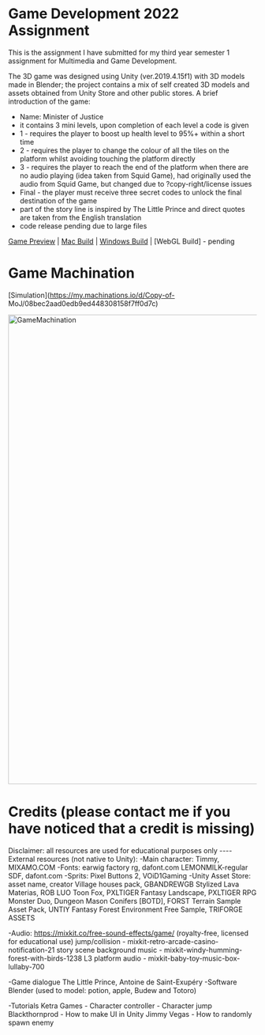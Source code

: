 # Game Development 2022 Assignment

This is the assignment I have submitted for my third year semester 1 assignment for Multimedia and Game Development.

The 3D game was designed using Unity (ver.2019.4.15f1) with 3D models made in Blender; the project contains a mix of self created 3D models and assets obtained from Unity Store and other public stores.
A brief introduction of the game:
- Name: Minister of Justice
- it contains 3 mini levels, upon completion of each level a code is given
- 1 - requires the player to boost up health level to 95%+ within a short time
- 2 - requires the player to change the colour of all the tiles on the platform whilst avoiding touching the platform directly
- 3 - requires the player to reach the end of the platform when there are no audio playing (idea taken from Squid Game), had originally used the audio from Squid Game, but changed due to ?copy-right/license issues
- Final - the player must receive three secret codes to unlock the final destination of the game
- part of the story line is inspired by The Little Prince and direct quotes are taken from the English translation
- code release pending due to large files 

[Game Preview](https://drive.google.com/file/d/1n77x-B8NY5K2oCIOCtta5-177qBJKADo/view?usp=sharing) | 
[Mac Build](https://drive.google.com/file/d/1Z6_TWyRr5Nt70es65A7l1Ul7KopXq67t/view?usp=sharing) | 
[Windows Build](https://drive.google.com/file/d/1NIcJJxTsWBG-rVYZwkmLB5RxyPFpzmkV/view?usp=sharing) | 
[WebGL Build] - pending


# Game Machination
[Simulation](https://my.machinations.io/d/Copy-of- MoJ/08bec2aad0edb9ed448308158f7ff0d7c) 

<img width="950" alt="GameMachination" src="https://user-images.githubusercontent.com/45407662/177601176-d43f190a-0c1a-4d9c-9bf1-759f1f82ffe0.png">


# Credits (please contact me if you have noticed that a credit is missing)
Disclaimer: all resources are used for educational purposes only
----External resources (not native to Unity):
-Main character: 
	Timmy, MIXAMO.COM
-Fonts: 
	earwig factory rg, dafont.com
	LEMONMILK-regular SDF, dafont.com
-Sprits:
	Pixel Buttons 2, VOiD1Gaming
-Unity Asset Store:
	asset name, creator
	Village houses pack, GBANDREWGB
	Stylized Lava Materias, ROB LUO
	Toon Fox, PXLTIGER
	Fantasy Landscape, PXLTIGER
	RPG Monster Duo, Dungeon Mason
	Conifers [BOTD], FORST
	Terrain Sample Asset Pack, UNTIY
	Fantasy Forest Environment Free Sample, TRIFORGE ASSETS
	
-Audio: https://mixkit.co/free-sound-effects/game/ (royalty-free, licensed for educational use)
	jump/collision - mixkit-retro-arcade-casino-notification-21
	story scene background music - mixkit-windy-humming-forest-with-birds-1238
	L3 platform audio - mixkit-baby-toy-music-box-lullaby-700

-Game dialogue
	The Little Prince, Antoine de Saint-Exupéry
-Software
	Blender (used to model: potion, apple, Budew and Totoro)
	
-Tutorials
	Ketra Games
		- Character controller
		- Character jump
	Blackthornprod
		- How to make UI in Unity
	Jimmy Vegas
		- How to randomly spawn enemy
